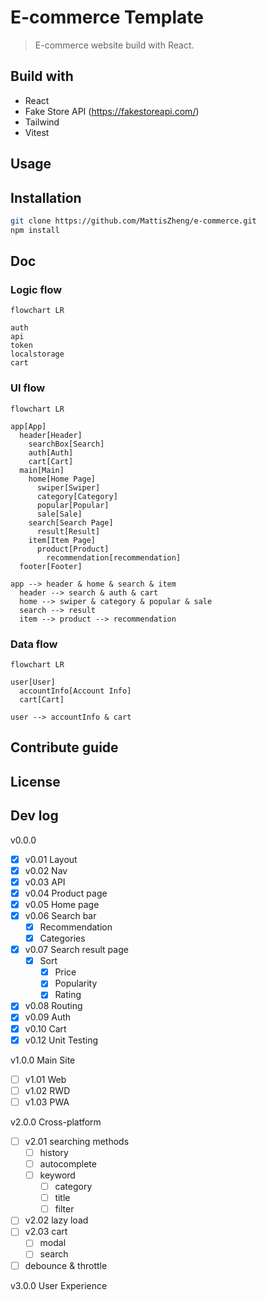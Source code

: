# E-commerce Template

> E-commerce website build with React.

## Build with

- React
- Fake Store API (https://fakestoreapi.com/)
- Tailwind
- Vitest

## Usage

## Installation

```bash
git clone https://github.com/MattisZheng/e-commerce.git
npm install
```

## Doc

### Logic flow

```mermaid
flowchart LR

auth
api
token
localstorage
cart

```

### UI flow

```mermaid
flowchart LR

app[App]
  header[Header]
    searchBox[Search]
    auth[Auth]
    cart[Cart]
  main[Main]
    home[Home Page]
      swiper[Swiper]
      category[Category]
      popular[Popular]
      sale[Sale]
    search[Search Page]
      result[Result]
    item[Item Page]
      product[Product]
        recommendation[recommendation]
  footer[Footer]

app --> header & home & search & item
  header --> search & auth & cart
  home --> swiper & category & popular & sale
  search --> result
  item --> product --> recommendation
```

### Data flow

```mermaid
flowchart LR

user[User]
  accountInfo[Account Info]
  cart[Cart]

user --> accountInfo & cart
```

## Contribute guide

## License

## Dev log

v0.0.0

- [x] v0.01 Layout
- [x] v0.02 Nav
- [x] v0.03 API
- [x] v0.04 Product page
- [x] v0.05 Home page
- [x] v0.06 Search bar
  - [x] Recommendation
  - [x] Categories
- [x] v0.07 Search result page
  - [x] Sort
    - [x] Price
    - [x] Popularity
    - [x] Rating
- [x] v0.08 Routing
- [x] v0.09 Auth
- [x] v0.10 Cart
- [x] v0.12 Unit Testing

v1.0.0 Main Site

- [ ] v1.01 Web
- [ ] v1.02 RWD
- [ ] v1.03 PWA

v2.0.0 Cross-platform

- [ ] v2.01 searching methods
  - [ ] history
  - [ ] autocomplete
  - [ ] keyword
    - [ ] category
    - [ ] title
    - [ ] filter
- [ ] v2.02 lazy load
- [ ] v2.03 cart
  - [ ] modal
  - [ ] search
- [ ] debounce & throttle

v3.0.0 User Experience
